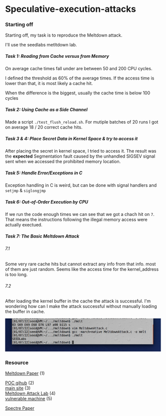 # Speculative-execution-attacks

### Starting off

Starting off, my task is to reproduce the Meltdown attack.

I'll use the seedlabs metltdown lab.

##### Task 1: Reading from Cache versus from Memory

On average cache times fall under are between 50 and 200 CPU cycles.

I defined the threshold as 60% of the average times. If the access time is
lower than that, it is most likely a cache hit.

When the difference is the biggest, usually the cache time is below 100 cycles

##### Task 2: Using Cache as a Side Channel

Made a script `./test_flush_reload.sh`. For mutiple batches of 20 runs I got
on average 18 / 20 correct cache hits.

##### Task 3 & 4: Place Secret Data in Kernel Space & try to access it

After placing the secret in kernel space, I tried to access it. The result was
the **expected** Segmentation fault caused by the unhandled SIGSEV signal sent
when we accessed the prohibited memory location.

##### Task 5: Handle Error/Exceptions in C

Exception handling in C is weird, but can be done with signal handlers and `setjmp` & `siglongjmp`

##### Task 6: Out-of-Order Execution by CPU

If we run the code enough times we can see that we got a chach hit on `7`. That means the instructions following the illegal memory access were actually exectued.

##### Task 7: The Basic Meltdown Attack

###### 7.1
Some very rare cache hits but cannot extract any info from that info. most of them are just random.
Seems like the access time for the kernel_address is too long.

###### 7.2
After loading the kernel buffer in the cache the attack is successful. I'm wondering how can I make the attack successful without manually loading the buffer in cache.

![proof](./assets/meltdown_success.png)

### Resource

[Meltdown Paper](https://meltdownattack.com/meltdown.pdf) (1)  

[POC gihub](https://github.com/IAIK/meltdown) (2)  
[main site](https://meltdownattack.com/) (3)  
[Meltdown Attack Lab](https://seedsecuritylabs.org/Labs_20.04/System/Meltdown_Attack/) (4)  
[vulnerable machine](https://seed.nyc3.cdn.digitaloceanspaces.com/SEEDUbuntu-16.04-32bit.zip) (5)  

[Spectre Paper](https://spectreattack.com/spectre.pdf)  
